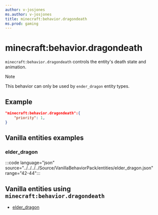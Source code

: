 ```yaml
---
author: v-josjones
ms.author: v-josjones
title: minecraft:behavior.dragondeath
ms.prod: gaming
---
```


# minecraft:behavior.dragondeath

`minecraft:behavior.dragondeath` controls the entity's death state and animation.

> [!NOTE]
> This behavior can only be used by `ender_dragon` entity types.

## Example

```json
"minecraft:behavior.dragondeath":{
    "priority": 1,
}
```

## Vanilla entities examples

### elder_dragon

:::code language="json" source="../../../../Source/VanillaBehaviorPack/entities/elder_dragon.json" range="42-44":::

## Vanilla entities using `minecraft:behavior.dragondeath`

- [elder_dragon](../../../../Source/VanillaBehaviorPack_Snippets/entities/elder_dragon.md)
